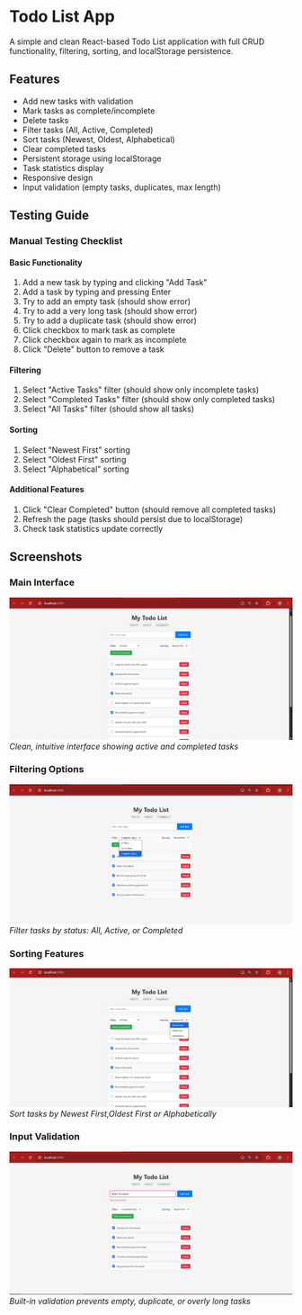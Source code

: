 # Todo List App

A simple and clean React-based Todo List application with full CRUD functionality, filtering, sorting, and localStorage persistence.

## Features

-  Add new tasks with validation
-  Mark tasks as complete/incomplete
-  Delete tasks
-  Filter tasks (All, Active, Completed)
-  Sort tasks (Newest, Oldest, Alphabetical)
-  Clear completed tasks
-  Persistent storage using localStorage
-  Task statistics display
-  Responsive design
-  Input validation (empty tasks, duplicates, max length)


## Testing Guide

### Manual Testing Checklist

#### Basic Functionality
1. Add a new task by typing and clicking "Add Task"
2. Add a task by typing and pressing Enter
3. Try to add an empty task (should show error)
4. Try to add a very long task (should show error)
5. Try to add a duplicate task (should show error)
6. Click checkbox to mark task as complete
7. Click checkbox again to mark as incomplete
8. Click "Delete" button to remove a task

#### Filtering
1. Select "Active Tasks" filter (should show only incomplete tasks)
2. Select "Completed Tasks" filter (should show only completed tasks)
3. Select "All Tasks" filter (should show all tasks)

#### Sorting
1. Select "Newest First" sorting
2. Select "Oldest First" sorting  
3. Select "Alphabetical" sorting

#### Additional Features
1. Click "Clear Completed" button (should remove all completed tasks)
2. Refresh the page (tasks should persist due to localStorage)
3. Check task statistics update correctly


## Screenshots

### Main Interface
![Main Interface](screenshots/main-interface.PNG)
*Clean, intuitive interface showing active and completed tasks*

### Filtering Options
![Filter Option](screenshots/filter.png) 
*Filter tasks by status: All, Active, or Completed*

### Sorting Features
![Sorting Options](screenshots/sorting.png)
*Sort tasks by Newest First,Oldest First or Alphabetically*

### Input Validation
![Validation Errors](screenshots/validation.PNG)
*Built-in validation prevents empty, duplicate, or overly long tasks*
